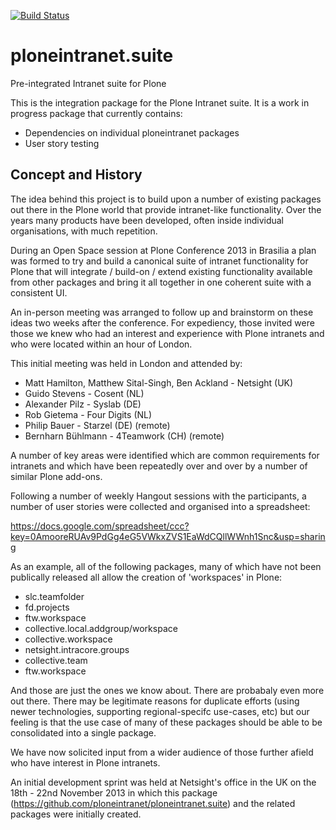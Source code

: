 [![Build Status](https://api.travis-ci.org/ploneintranet/ploneintranet.suite.png)](https://travis-ci.org/ploneintranet/ploneintranet.suite)

ploneintranet.suite
====================

Pre-integrated Intranet suite for Plone

This is the integration package for the Plone Intranet suite. It is a work in progress package that currently contains:

 * Dependencies on individual ploneintranet packages
 * User story testing


Concept and History
-------------------

The idea behind this project is to build upon a number of existing packages out there in the Plone
world that provide intranet-like functionality. Over the years many products have been developed,
often inside individual organisations, with much repetition. 

During an Open Space session at Plone Conference 2013 in Brasilia a plan was formed to try and
build a canonical suite of intranet functionality for Plone that will integrate / build-on / extend
existing functionality available from other packages and bring it all together in one coherent suite
with a consistent UI.

An in-person meeting was arranged to follow up and brainstorm on these ideas two weeks after the conference.
For expediency, those invited were those we knew who had an interest and experience with Plone intranets and who
were located within an hour of London.

This initial meeting was held in London and attended by:

* Matt Hamilton, Matthew Sital-Singh, Ben Ackland - Netsight (UK)
* Guido Stevens - Cosent (NL)
* Alexander Pilz - Syslab (DE)
* Rob Gietema - Four Digits (NL)
* Philip Bauer - Starzel (DE) (remote)
* Bernharn Bühlmann - 4Teamwork (CH) (remote)

A number of key areas were identified which are common requirements for intranets and which have been
repeatedly over and over by a number of similar Plone add-ons. 

Following a number of weekly Hangout sessions with the participants, a number of user stories were collected and organised
into a spreadsheet:

https://docs.google.com/spreadsheet/ccc?key=0AmooreRUAv9PdGg4eG5VWkxZVS1EaWdCQllWWnh1Snc&usp=sharing

As an example, all of the following packages,
many of which have not been publically released all allow the creation of 'workspaces' in Plone:

* slc.teamfolder
* fd.projects
* ftw.workspace
* collective.local.addgroup/workspace
* collective.workspace
* netsight.intracore.groups
* collective.team
* ftw.workspace

And those are just the ones we know about. There are probabaly even more out there. 
There may be legitimate reasons for duplicate efforts (using newer technologies, supporting regional-specifc use-cases, 
etc)
but our feeling is that the use case of many of these packages should be able to be consolidated into a single package.

We have now solicited input from a wider audience of those further afield who have interest in Plone intranets.

An initial development sprint was held at Netsight's office in the UK on the 18th - 22nd November 2013 in which this 
package (https://github.com/ploneintranet/ploneintranet.suite) and the related packages were initially created.
 
